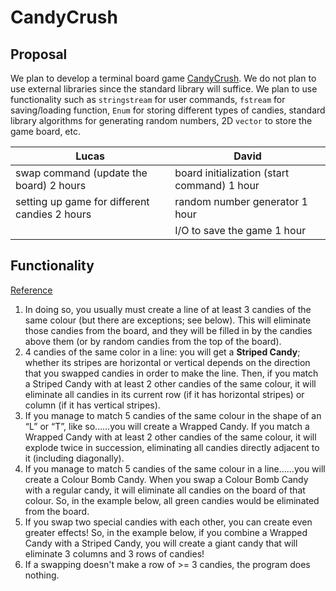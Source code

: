 # CandyCrush

## Proposal

We plan to develop a terminal board game [CandyCrush](https://www.king.com/game/candycrush). We do not plan to use external libraries since the standard library will suffice. We plan to use functionality such as `stringstream` for user commands,  `fstream` for saving/loading function, `Enum`  for storing different types of candies, standard library algorithms for generating random numbers, 2D `vector` to store the game board, etc.

| Lucas                                         | David                                       |
| --------------------------------------------- | ------------------------------------------- |
| swap command (update the board) 2 hours       | board initialization (start command) 1 hour |
| setting up game for different candies 2 hours | random number generator 1 hour              |
|                                               | I/O to save the game 1 hour                 |



## Functionality

[Reference](https://techboomers.com/t/how-to-play-candy-crush-saga)

1. In doing so, you usually must create a line of at least 3 candies of the same colour (but there are exceptions; see below).  This will eliminate those candies from the board, and they will be filled in by the candies above them (or by random candies from the top of the board).
2. 4 candies of the same color in a line: you will get a **Striped Candy**; whether its stripes are horizontal or vertical depends on the direction that you swapped candies in order to make the line.  Then, if you match a Striped Candy with at least 2 other candies of the same colour, it will eliminate all candies in its current row (if it has horizontal stripes) or column (if it has vertical stripes).
3. If you manage to match 5 candies of the same colour in the shape of an “L” or “T”, like so……you will create a Wrapped Candy.  If you match a Wrapped Candy with at least 2 other candies of the same colour, it will explode twice in succession, eliminating all candies directly adjacent to it (including diagonally).
4. If you manage to match 5 candies of the same colour in a line……you will create a Colour Bomb Candy.  When you swap a Colour Bomb Candy with a regular candy, it will eliminate all candies on the board of that colour.  So, in the example below, all green candies would be eliminated from the board.
5. If you swap two special candies with each other, you can create even greater effects!  So, in the example below, if you combine a Wrapped Candy with a Striped Candy, you will create a giant candy that will eliminate 3 columns and 3 rows of candies!
6. If a swapping doesn't make a row of >= 3 candies, the program does nothing.

